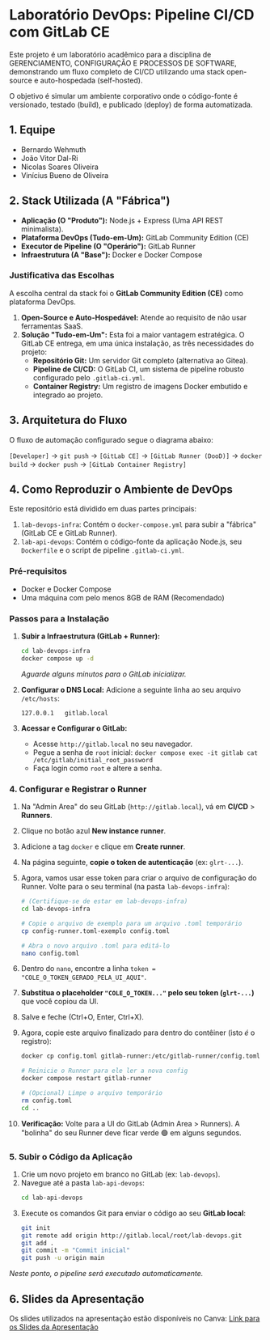 # Laboratório DevOps: Pipeline CI/CD com GitLab CE

Este projeto é um laboratório acadêmico para a disciplina de GERENCIAMENTO, CONFIGURAÇÃO E PROCESSOS DE SOFTWARE, demonstrando um fluxo completo de CI/CD utilizando uma stack open-source e auto-hospedada (self-hosted).

O objetivo é simular um ambiente corporativo onde o código-fonte é versionado, testado (build), e publicado (deploy) de forma automatizada.

## 1. Equipe

- Bernardo Wehmuth
- João Vitor Dal-Ri
- Nicolas Soares Oliveira
- Vinícius Bueno de Oliveira

## 2. Stack Utilizada (A "Fábrica")

- **Aplicação (O "Produto"):** Node.js + Express (Uma API REST minimalista).
- **Plataforma DevOps (Tudo-em-Um):** GitLab Community Edition (CE)
- **Executor de Pipeline (O "Operário"):** GitLab Runner
- **Infraestrutura (A "Base"):** Docker e Docker Compose

### Justificativa das Escolhas

A escolha central da stack foi o **GitLab Community Edition (CE)** como plataforma DevOps.

1.  **Open-Source e Auto-Hospedável:** Atende ao requisito de não usar ferramentas SaaS.
2.  **Solução "Tudo-em-Um":** Esta foi a maior vantagem estratégica. O GitLab CE entrega, em uma única instalação, as três necessidades do projeto:
    - **Repositório Git:** Um servidor Git completo (alternativa ao Gitea).
    - **Pipeline de CI/CD:** O GitLab CI, um sistema de pipeline robusto configurado pelo `.gitlab-ci.yml`.
    - **Container Registry:** Um registro de imagens Docker embutido e integrado ao projeto.

## 3. Arquitetura do Fluxo

O fluxo de automação configurado segue o diagrama abaixo:

`[Developer]` -> `git push` -> `[GitLab CE]` -> `[GitLab Runner (DooD)]` -> `docker build` -> `docker push` -> `[GitLab Container Registry]`

## 4. Como Reproduzir o Ambiente de DevOps

Este repositório está dividido em duas partes principais:

1.  `lab-devops-infra`: Contém o `docker-compose.yml` para subir a "fábrica" (GitLab CE e GitLab Runner).
2.  `lab-api-devops`: Contém o código-fonte da aplicação Node.js, seu `Dockerfile` e o script de pipeline `.gitlab-ci.yml`.

### Pré-requisitos

- Docker e Docker Compose
- Uma máquina com pelo menos 8GB de RAM (Recomendado)

### Passos para a Instalação

1.  **Subir a Infraestrutura (GitLab + Runner):**

    ```bash
    cd lab-devops-infra
    docker compose up -d
    ```

    _Aguarde alguns minutos para o GitLab inicializar._

2.  **Configurar o DNS Local:**
    Adicione a seguinte linha ao seu arquivo `/etc/hosts`:

    ```
    127.0.0.1   gitlab.local
    ```

3.  **Acessar e Configurar o GitLab:**

    - Acesse `http://gitlab.local` no seu navegador.
    - Pegue a senha de `root` inicial: `docker compose exec -it gitlab cat /etc/gitlab/initial_root_password`
    - Faça login como `root` e altere a senha.

### 4. Configurar e Registrar o Runner

1.  Na "Admin Area" do seu GitLab (`http://gitlab.local`), vá em **CI/CD** > **Runners**.
2.  Clique no botão azul **New instance runner**.
3.  Adicione a tag `docker` e clique em **Create runner**.
4.  Na página seguinte, **copie o token de autenticação** (ex: `glrt-...`).

5.  Agora, vamos usar esse token para criar o arquivo de configuração do Runner. Volte para o seu terminal (na pasta `lab-devops-infra`):

    ```bash
    # (Certifique-se de estar em lab-devops-infra)
    cd lab-devops-infra

    # Copie o arquivo de exemplo para um arquivo .toml temporário
    cp config-runner.toml-exemplo config.toml

    # Abra o novo arquivo .toml para editá-lo
    nano config.toml
    ```

6.  Dentro do `nano`, encontre a linha `token = "COLE_O_TOKEN_GERADO_PELA_UI_AQUI"`.
7.  **Substitua o placeholder `"COLE_O_TOKEN..."` pelo seu token (`glrt-...`)** que você copiou da UI.
8.  Salve e feche (Ctrl+O, Enter, Ctrl+X).

9.  Agora, copie este arquivo finalizado para dentro do contêiner (isto _é_ o registro):

    ```bash
    docker cp config.toml gitlab-runner:/etc/gitlab-runner/config.toml

    # Reinicie o Runner para ele ler a nova config
    docker compose restart gitlab-runner

    # (Opcional) Limpe o arquivo temporário
    rm config.toml
    cd ..
    ```

10. **Verificação:** Volte para a UI do GitLab (Admin Area > Runners). A "bolinha" do seu Runner deve ficar verde 🟢 em alguns segundos.

### 5. Subir o Código da Aplicação

1.  Crie um novo projeto em branco no GitLab (ex: `lab-devops`).
2.  Navegue até a pasta `lab-api-devops`:
    ```bash
    cd lab-api-devops
    ```
3.  Execute os comandos Git para enviar o código ao seu **GitLab local**:
    ```bash
    git init
    git remote add origin http://gitlab.local/root/lab-devops.git
    git add .
    git commit -m "Commit inicial"
    git push -u origin main
    ```

_Neste ponto, o pipeline será executado automaticamente._

## 6. Slides da Apresentação

Os slides utilizados na apresentação estão disponíveis no Canva:
[Link para os Slides da Apresentação](https://www.canva.com/design/DAG2p6XqZjo/-PsIE6zcCgx_J2vAv4qqLQ/view?utm_content=DAG2p6XqZjo&utm_campaign=designshare&utm_medium=link2&utm_source=uniquelinks&utlId=h3c0c53cebd)
